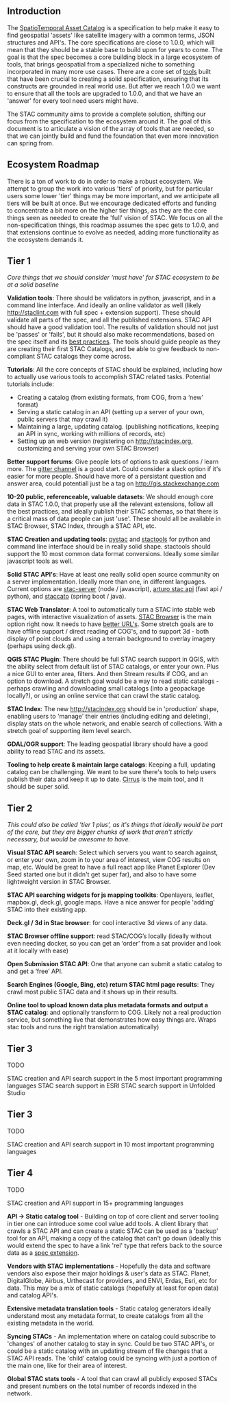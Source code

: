 ## Introduction

The [SpatioTemporal Asset Catalog](http://stacspec.org) is a specification to help make it easy to find geospatial 'assets'
like satellite imagery with a common terms, JSON structures and API's. The core specifications are close to 1.0.0, which will
mean that they should be a stable base to build upon for years to come. The goal is that the spec becomes a core building block
in a large ecosystem of tools, that brings geospatial from a specialized niche to something incorporated in many more use cases.
There are a core set of [tools](https://stacspec.org/) built that have been crucial to creating a solid specification, ensuring that
its constructs are grounded in real world use. But after we reach 1.0.0 we want to ensure that all the tools are upgraded to 
1.0.0, and that we have an 'answer' for every tool need users might have.

The STAC community aims to provide a complete solution, shifting our focus from the specification to the ecosystem around it.
The goal of this document is to articulate a vision of the array of tools that are needed, so that we can jointly build and fund
the foundation that even more innovation can spring from.


## Ecosystem Roadmap

There is a ton of work to do in order to make a robust ecosystem. We attempt to group the work into various 'tiers' of priority, but
for particular users some lower 'tier' things may be more important, and we anticipate all tiers will be built at once. But we 
encourage dedicated efforts and funding to concentrate a bit more on the higher tier things, as they are the core things seen as
needed to create the 'full' vision of STAC. We focus on all the non-specification things, this roadmap assumes the spec gets to
1.0.0, and that extensions continue to evolve as needed, adding more functionality as the ecosystem demands it. 

## Tier 1

*Core things that we should consider ‘must have’ for STAC ecosystem to be at a solid baseline*

**Validation tools**: There should be validators in python, javascript, and in a command line interface. And ideally an online 
validator as well (likely http://staclint.com with full spec + extension support). These should validate all parts of the spec, and all the published extensions. STAC API should have a good 
validation tool. The results of validation should not just be 'passes' or 'fails', but it should also make recommendations, based 
on the spec itself and its [best practices](https://github.com/radiantearth/stac-spec/blob/master/best-practices.md). The
tools should guide people as they are creating their first STAC Catalogs, and be able to give feedback to non-compliant STAC
catalogs they come across.

**Tutorials**: All the core concepts of STAC should be explained, including how to actually use various tools to accomplish STAC related tasks. Potential tutorials include:
 - Creating a catalog (from existing formats, from COG, from a ‘new’ format)
 - Serving a static catalog in an API (setting up a server of your own, public servers that may crawl it)
 - Maintaining a large, updating catalog. (publishing notifications, keeping an API in sync, working with millions of records, etc)
 - Setting up an web version (registering on http://stacindex.org, customizing and serving your own STAC Browser)

**Better support forums**: Give people lots of options to ask questions / learn more. The [gitter channel](https://gitter.im/SpatioTemporal-Asset-Catalog/Lobby) 
is a good start. Could consider a slack option if it's easier for more people. Should have more of a persistant question and
answer area, could potentiall just be a tag on http://gis.stackexchange.com

**10-20 public, referenceable, valuable datasets**: We should enough core data in STAC 1.0.0, that properly use all the relevant
extensions, follow all the best practices, and ideally publish their STAC schemas, so that there is a critical mass of data
people can just 'use'. These should all be available in STAC Browser, STAC Index, through a STAC API, etc.

**STAC Creation and updating tools**: [pystac](https://github.com/stac-utils/pystac) and [stactools](https://github.com/stac-utils/stactools) for python and command line interface
should be in really solid shape. stactools should support the 10 most common data format conversions. 
Ideally some similar javascript tools as well. 

**Solid STAC API's**: Have at least one really solid open source community on a server implementation. Ideally more than one, in 
different languages. Current options are [stac-server](https://github.com/stac-utils/stac-server) (node / javascript), [arturo stac
api](https://github.com/arturo-ai/arturo-stac-api) (fast api / python), and [staccato](https://github.com/planetlabs/staccato) 
(spring boot / java).

**STAC Web Translator**: A tool to automatically turn a STAC into stable web pages, with interactive visualization of assets. [STAC 
Browser](https://github.com/radiantearth/stac-browser) is the main option right now. It needs to have [better 
URL's](https://github.com/radiantearth/stac-browser/issues/46). Some stretch goals are to have offline support / direct reading
of COG's, and to support 3d - both display of point clouds and using a terrain background to overlay imagery (perhaps using
deck.gl). 

**QGIS STAC Plugin**: There should be full STAC search support in QGIS, with the ability select from default list of STAC catalogs, or enter your own. Plus a nice GUI to enter area, filters. And then Stream results if COG, and an option to download. A stretch
goal would be a way to read static catalogs - perhaps crawling and downloading small catalogs (into a geopackage locally?), or
using an online service that can crawl the static catalog.

**STAC Index**: The new http://stacindex.org should be in 'production' shape, enabling users to 'manage' their entries (including
editing and deleting), display stats on the whole network, and enable search of collections. With a stretch goal of supporting
item level search.

**GDAL/OGR support**: The leading geospatial library should have a good ability to read STAC and its assets.

**Tooling to help create & maintain large catalogs**: Keeping a full, updating catalog can be challenging. We want to be sure there's
tools to help users publish their data and keep it up to date. [Cirrus](https://github.com/cirrus-geo/cirrus) is the main tool, and
it should be super solid.

## Tier 2

*This could also be called 'tier 1 plus', as it's things that ideally would be part of the core, but they are bigger chunks of work
that aren't strictly necessary, but would be awesome to have.*


**Visual STAC API search**: Select which servers you want to search against, or enter your own, zoom in to your area of interest, 
  view COG results on map, etc. Would be great to have a full react app like Planet Explorer (Dev Seed started one but it didn't get 
  super far), and also to have some lightweight version in STAC Browser.

**STAC API searching widgets for js mapping toolkits**: Openlayers, leaflet, mapbox.gl, deck.gl, google maps. Have a nice answer for 
  people 'adding' STAC into their existing app.

**Deck.gl / 3d in Stac browser**: for cool interactive 3d views of any data.

**STAC Browser offline support**: read STAC/COG’s locally (ideally without even needing docker, so you can get an ‘order’ from a sat provider and look at it locally with ease)

**Open Submission STAC API**: One that anyone can submit a static catalog to and get a ‘free’ API.

**Search Engines (Google, Bing, etc) return STAC html page results**: They crawl most public STAC data and it shows up in their results.

**Online tool to upload known data plus metadata formats and output a STAC catalog**: and optionally transform to COG. Likely not a real production service, but something live that demonstrates how easy things are. Wraps stac tools and runs the right translation automatically)


## Tier 3

TODO

STAC creation and API search support in the 5 most important programming languages
STAC search support in ESRI
STAC search support in Unfolded Studio


## Tier 3

TODO

STAC creation and API search support in 10 most important programming languages

## Tier 4

TODO

STAC creation and API support in 15+ programming languages


**API -> Static catalog tool** - Building on top of core client and server tooling in tier one can introduce some cool value add tools.
A client library that crawls a STAC API and can create a static STAC can be used as a 'backup' tool for an API, making a copy
of the catalog that can't go down (ideally this would extend the spec to have a link 'rel' type that refers back to the source
data as a [spec extension](extensions/). 


**Vendors with STAC implementations** - Hopefully the data and software vendors also expose their major holdings & user's
data as STAC. Planet, DigitalGlobe, Airbus, Urthecast for providers, and ENVI, Erdas, Esri, etc for data. This may be a 
mix of static catalogs (hopefully at least for open data) and catalog API's.

**Extensive metadata translation tools** - Static catalog generators ideally understand most any metadata format, to create
catalogs from all the existing metadata in the world.

**Syncing STACs** - An implementation where on catalog could subscribe to 'changes' of another catalog to stay in sync. Could
be two STAC API's, or could be a static catalog with an updating stream of file changes that a STAC API reads. The 'child'
catalog could be syncing with just a portion of the main one, like for their area of interest.

**Global STAC stats tools** - A tool that can crawl all publicly exposed STACs and present numbers on the total number of 
records indexed in the network.

